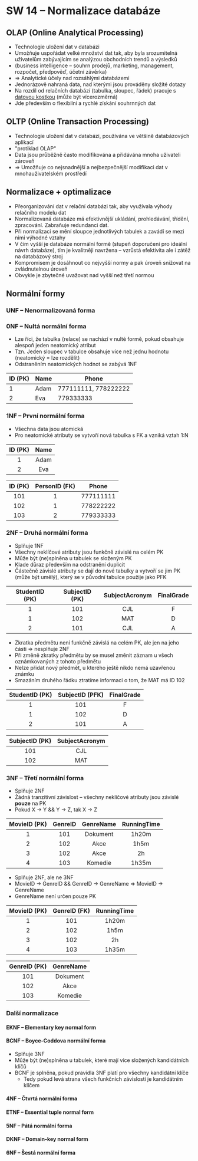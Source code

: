 # SW 14 – Normalizace databáze

## OLAP (Online Analytical Processing)

* Technologie uložení dat v databázi
* Umožňuje uspořádat velké množství dat tak, aby byla srozumitelná uživatelům zabývajícím se analýzou obchodních trendů a výsledků
* (business intelligence – souhrn prodejů, marketing, management, rozpočet, předpověď, účetní závěrka)
* ⇒ Analytické účely nad rozsáhlými databázemi
* Jednorázově nahraná data, nad kterými jsou prováděny složité dotazy
* Na rozdíl od relačních databází (tabulka, sloupec, řádek) pracuje s [datovou kostkou](https://office.lasakovi.com/excel/kontingencni-tabulka/OLAP-kostka-Excel-teorie/) (může být vícerozměrná)
* Jde především o flexibilní a rychlé získání souhrnných dat

## OLTP (Online Transaction Processing)

* Technologie uložení dat v databázi, používána ve většině databázových aplikací
* "protiklad OLAP"
* Data jsou průběžně často modifikována a přidávána mnoha uživateli zároveň
* ⇒ Umožňuje co nejsnadnější a nejbezpečnější modifikaci dat v mnohauživatelském prostředí

## Normalizace + optimalizace

* Přeorganizování dat v relační databázi tak, aby využívala výhody relačního modelu dat
* Normalizovaná databáze má efektivnější ukládání, prohledávání, třídění, zpracování. Zabraňuje redundanci dat.
* Při normalizaci se mění sloupce jednotlivých tabulek a zavádí se mezi nimi výhodné vztahy
* V čím vyšší je databáze normální formě (stupeň doporučení pro ideální návrh databáze), tím je kvalitněji navržena – vzrůstá efektivita ale i&nbsp;zátěž na databázový stroj
* Kompromisem je dosáhnout co nejvyšší normy a pak úroveň snižovat na zvládnutelnou úroveň
* Obvykle je zbytečné uvažovat nad vyšší než třetí normou

## Normální formy

### __UNF__ – Nenormalizovaná forma

### __0NF__ – Nultá normální forma

* Lze říci, že tabulka (relace) se nachází v nulté formě, pokud obsahuje alespoň jeden neatomický atribut
* Tzn. Jeden sloupec v tabulce obsahuje více než jednu hodnotu (neatomický = lze rozdělit)
* Odstraněním neatomických hodnot se zabývá 1NF

ID (PK) | Name | Phone
--- | --- | ---
1 | Adam | 777111111, 778222222
2 | Eva | 779333333

### __1NF__ – První normální forma

* Všechna data jsou atomická
* Pro neatomické atributy se vytvoří nová tabulka s FK a vzniká vztah 1:N

ID (PK) | Name
:-: | :-:
1 | Adam
2 | Eva

ID (PK) | PersonID (FK) | Phone
:-: | :-: | :-:
101 | 1 | 777111111
102 | 1 | 778222222
103 | 2 | 779333333

### __2NF__ – Druhá normální forma

* Splňuje 1NF
* Všechny neklíčové atributy jsou funkčně závislé na celém PK
* Může být (ne)splněna u tabulek se složeným PK
* Klade důraz především na odstranění duplicit
* Částečně závislé atributy se dají do nové tabulky a vytvoří se jim PK (může být umělý), který se v původní tabulce použije jako PFK

StudentID (PK) | SubjectID (PK) | SubjectAcronym | FinalGrade
:-: | :-: | :-: | :-:
1 | 101 | CJL | F
1 | 102 | MAT | D
2 | 101 | CJL | A

* Zkratka předmětu není funkčně závislá na celém PK, ale jen na jeho části ⇒ nesplňuje 2NF
* Při změně zkratky předmětu by se musel změnit záznam u všech oznámkovaných z tohoto předmětu
* Nelze přidat nový předmět, u kterého ještě nikdo nemá uzavřenou známku
* Smazáním druhého řádku ztratíme informaci o tom, že MAT má ID 102

StudentID (PK) | SubjectID (PFK) | FinalGrade
:-: | :-: | :-:
1 | 101 | F
1 | 102 | D
2 | 101 | A

SubjectID (PK) | SubjectAcronym
:-: | :-:
101 | CJL
102 | MAT

### __3NF__ – Třetí normální forma

* Splňuje 2NF
* Žádná tranzitivní závislost – všechny neklíčové atributy jsou závislé __pouze__ na PK
* Pokud X → Y && Y → Z, tak X → Z

MovieID (PK) | GenreID | GenreName | RunningTime
:-: | :-: | :-: | :-:
1 | 101 | Dokument | 1h20m
2 | 102 | Akce | 1h5m
3 | 102 | Akce | 2h
4 | 103 | Komedie | 1h35m

* Splňuje 2NF, ale ne 3NF
* MovieID → GenreID && GenreID → GenreName ⇒ MovieID → GenreName
* GenreName není určen pouze PK

MovieID (PK) | GenreID (FK) | RunningTime
:-: | :-: | :-:
1 | 101 | 1h20m
2 | 102 | 1h5m
3 | 102 | 2h
4 | 103 | 1h35m

GenreID (PK) | GenreName
:-: | :-:
101 | Dokument
102 | Akce
103 | Komedie

### Další normalizace

#### __EKNF__ – Elementary key normal form

#### __BCNF__ – Boyce-Coddova normální forma

* Splňuje 3NF
* Může být (ne)splněna u tabulek, které mají více složených kandidátních klíčů
* BCNF je splněna, pokud pravidla 3NF platí pro všechny kandidátní klíče
  * Tedy pokud levá strana všech funkčních závislostí je kandidátním klíčem

#### __4NF__ – Čtvrtá normální forma

#### __ETNF__ – Essential tuple normal form

#### __5NF__ – Pátá normální forma

#### __DKNF__ – Domain-key normal form

#### __6NF__ – Šestá normální forma
